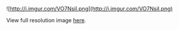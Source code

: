 ![http://i.imgur.com/VO7NsiI.png](http://i.imgur.com/VO7NsiI.png)

View full resolution image [here](http://i.imgur.com/VO7NsiI.png).
